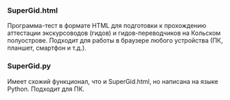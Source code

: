 ### SuperGid.html
Программа-тест в формате HTML для подготовки к прохождению аттестации экскурсоводов (гидов) и гидов-переводчиков на Кольском полуострове.
Подходит для работы в браузере любого устройства (ПК, планшет, смартфон и т.д.).

### SuperGid.py
Имеет схожий функционал, что и SuperGid.html, но написана на языке Python. Подходит для ПК.
